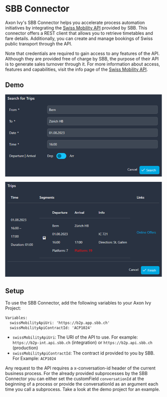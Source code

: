 # SBB Connector

Axon Ivy's SBB Connector helps you accelerate process automation initiatives by integrating the [Swiss Mobility API](https://developer.sbb.ch/apis/b2p/information) provided by SBB. This connector offers a REST client that allows you to retrieve timetables and fare details. Additionally, you can create and manage bookings of Swiss public transport through the API.

Note that credentials are required to gain access to any features of the API. Although they are provided free of charge by SBB, the purpose of their API is to generate sales turnover through it. For more information about access, features and capabilities, visit the info page of the [Swiss Mobility API](https://developer.sbb.ch/apis/b2p/information).

## Demo

![Search for Trips Form](images/search-for-trips.png)

![Show Trips](images/trips.png)

## Setup

To use the SBB Connector, add the following variables to your Axon Ivy Project:

```
Variables:
  swissMobilityApiUri: 'https://b2p.app.sbb.ch'
  swissMobilityApiContractId: 'ACP1024'
```

* `swissMobilityApiUri`: The URI of the API to use. For example: `https://b2p-int.api.sbb.ch` (integration) or `https://b2p.api.sbb.ch` (production)
* `swissMobilityApiContractId`: The contract id provided to you by SBB. For Example: `ACP1024`

Any request to the API requires a x-conversation-id header of the current business process. For the already provided subprocesses by the SBB Connector you can either set the customField `conversationId` at the beginning of a process or provide the conversationId as an argument each time you call a subprocess. Take a look at the demo project for an example.